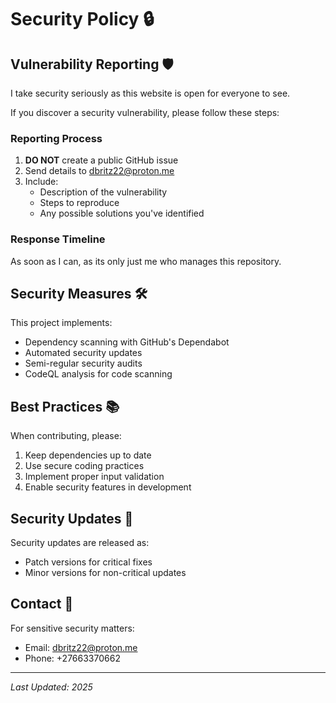 # Security Policy 🔒

## Vulnerability Reporting 🛡️

I take security seriously as this website is open for everyone to see.

If you discover a security vulnerability, please follow these steps:

### Reporting Process

1. **DO NOT** create a public GitHub issue
2. Send details to dbritz22@proton.me
3. Include:
    - Description of the vulnerability
    - Steps to reproduce
    - Any possible solutions you've identified

### Response Timeline

As soon as I can, as its only just me who manages this repository.

## Security Measures 🛠️

This project implements:

- Dependency scanning with GitHub's Dependabot
- Automated security updates
- Semi-regular security audits
- CodeQL analysis for code scanning

## Best Practices 📚

When contributing, please:

1. Keep dependencies up to date
2. Use secure coding practices
3. Implement proper input validation
4. Enable security features in development

## Security Updates 📢

Security updates are released as:

- Patch versions for critical fixes
- Minor versions for non-critical updates

## Contact 📧

For sensitive security matters:

- Email: dbritz22@proton.me
- Phone: +27663370662

---

_Last Updated: 2025_

